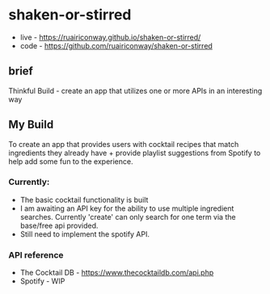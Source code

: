 # shaken-or-stirred

- live - https://ruairiconway.github.io/shaken-or-stirred/
- code - https://github.com/ruairiconway/shaken-or-stirred

## brief
Thinkful Build - create an app that utilizes one or more APIs in an interesting way

## My Build
To create an app that provides users with cocktail recipes that match ingredients they already have + provide playlist suggestions from Spotify to help add some fun to the experience.

### Currently:
- The basic cocktail functionality is built
- I am awaiting an API key for the ability to use multiple ingredient searches. Currently 'create' can only search for one term via the base/free api provided.
- Still need to implement the spotify API.

### API reference
- The Cocktail DB - https://www.thecocktaildb.com/api.php
- Spotify - WIP